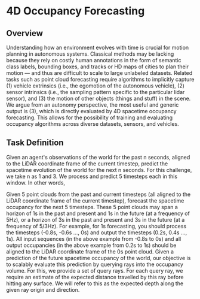 # 4D Occupancy Forecasting

## Overview

Understanding how an environment evolves with time is crucial for motion planning in autonomous systems. Classical methods may be lacking because they rely on costly human annotations in the form of semantic class labels, bounding boxes, and tracks or HD maps of cities to plan their motion — and thus are difficult to scale to large unlabeled datasets. Related tasks such as point cloud forecasting require algorithms to implicitly capture (1) vehicle extrinsics (i.e., the egomotion of the autonomous vehicle), (2) sensor intrinsics (i.e., the sampling pattern specific to the particular lidar sensor), and (3) the motion of other objects (things and stuff) in the scene. We argue from an autonomy perspective, the most useful and generic output is (3), which is directly evaluated by 4D spacetime occupancy forecasting. This allows for the possibility of training and evaluating occupancy algorithms across diverse datasets, sensors, and vehicles.

## Task Definition

Given an agent's observations of the world for the past n seconds, aligned to the LiDAR coordinate frame of the current timestep, predict the spacetime evolution of the world for the next n seconds. For this challenge, we take n as 1 and 3. We process and predict 5 timesteps each in this window. In other words,

Given 5 point clouds from the past and current timesteps (all aligned to the LiDAR coordinate frame of the current timestep), forecast the spacetime occupancy for the next 5 timesteps.
These 5 point clouds may span a horizon of 1s in the past and present and 1s in the future (at a frequency of 5Hz), or a horizon of 3s in the past and present and 3s in the future (at a frequency of 5/3Hz). For example, for 1s forecasting, you should process the timesteps (-0.8s, -0.6s ..., 0s) and output the timesteps (0.2s, 0.4s ..., 1s).
All input sequences (in the above example from -0.8s to 0s) and all output occupancies (in the above example from 0.2s to 1s) should be aligned to the LiDAR coordinate frame of the 0s point cloud.
Given a prediction of the future spacetime occupancy of the world, our objective is to scalably evaluate this prediction by querying rays into the occupancy volume. For this, we provide a set of query rays. For each query ray, we require an estimate of the expected distance travelled by this ray before hitting any surface. We will refer to this as the expected depth along the given ray origin and direction.

